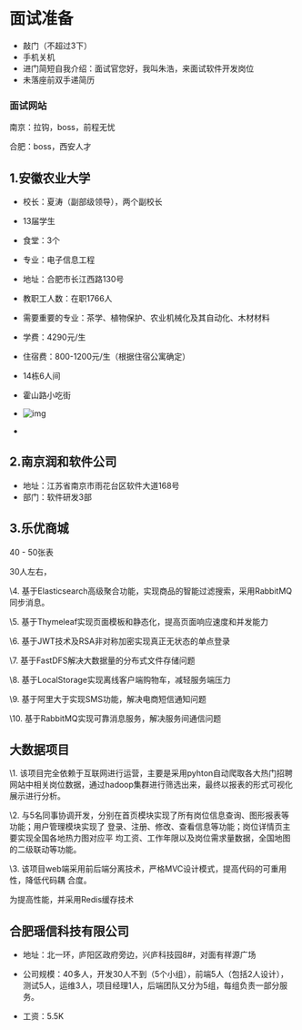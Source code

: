 # 面试准备

- 敲门（不超过3下）
- 手机关机
- 进门简短自我介绍：面试官您好，我叫朱浩，来面试软件开发岗位
- 未落座前双手递简历

### 面试网站

南京：拉钩，boss，前程无忧

合肥：boss，西安人才

## 1.安徽农业大学

- 校长：夏涛（副部级领导），两个副校长

- 13届学生
- 食堂：3个

- 专业：电子信息工程
- 地址：合肥市长江西路130号
- 教职工人数：在职1766人
- 需要重要的专业：茶学、植物保护、农业机械化及其自动化、木材材料
- 学费：4290元/生
- 住宿费：800-1200元/生（根据住宿公寓确定）
- 14栋6人间
- 霍山路小吃街
- ![img](https://timgsa.baidu.com/timg?image&quality=80&size=b9999_10000&sec=1565676037157&di=03cb047c1285a054487738d78472b93a&imgtype=0&src=http%3A%2F%2Fwww.ynpxrz.com%2Fupload%2F201503%2F11%2F1620316406.png)
- 

## 2.南京润和软件公司

- 地址：江苏省南京市雨花台区软件大道168号
- 部门：软件研发3部

## 3.乐优商城

40 - 50张表

30人左右，

\4. 基于Elasticsearch高级聚合功能，实现商品的智能过滤搜索，采用RabbitMQ同步消息。

\5. 基于Thymeleaf实现页面模板和静态化，提高页面响应速度和并发能力

\6. 基于JWT技术及RSA非对称加密实现真正无状态的单点登录

\7. 基于FastDFS解决大数据量的分布式文件存储问题

\8. 基于LocalStorage实现离线客户端购物车，减轻服务端压力

\9. 基于阿里大于实现SMS功能，解决电商短信通知问题

\10. 基于RabbitMQ实现可靠消息服务，解决服务间通信问题

## 大数据项目

\1. 该项目完全依赖于互联网进行运营，主要是采用pyhton自动爬取各大热门招聘网站中相关岗位数据，通过hadoop集群进行筛选出来，最终以报表的形式可视化展示进行分析。

\2. 与5名同事协调开发，分别在首页模块实现了所有岗位信息查询、图形报表等功能；用户管理模块实现了 登录、注册、修改、查看信息等功能；岗位详情页主要实现全国各地热力图对应平	均工资、工作年限以及岗位需求量数据，全国地图的二级联动等功能。

\3. 该项目web端采用前后端分离技术，严格MVC设计模式，提高代码的可重用性，降低代码耦	合度。

为提高性能，并采用Redis缓存技术

## 合肥瑶信科技有限公司

- 地址：北一环，庐阳区政府旁边，兴庐科技园8#，对面有祥源广场

- 公司规模：40多人，开发30人不到（5个小组），前端5人（包括2人设计），测试5人，运维3人，项目经理1人，后端团队又分为5组，每组负责一部分服务。

- 工资：5.5K

  